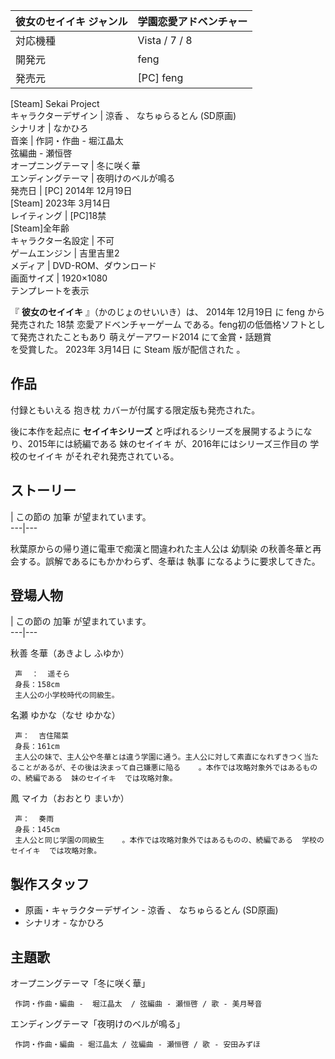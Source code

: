 彼女のセイイキ  ジャンル  |  学園恋愛アドベンチャー   
---|---  
対応機種  |  Vista  /  7  /  8   
開発元  |  feng   
発売元  |  [PC]  feng    
[Steam]  Sekai Project  
キャラクターデザイン  |  涼香  、  なちゅらるとん  (SD原画)   
シナリオ  |  なかひろ   
音楽  |  作詞・作曲 -  堀江晶太    
弦編曲 - 瀬恒啓  
オープニングテーマ  |  冬に咲く華   
エンディングテーマ  |  夜明けのベルが鳴る   
発売日  |  [PC]  2014年  12月19日    
[Steam]  2023年  3月14日  
レイティング  |  [PC]18禁   
[Steam]全年齢  
キャラクター名設定  |  不可   
ゲームエンジン  |  吉里吉里2   
メディア  |  DVD-ROM、ダウンロード   
画面サイズ  |  1920×1080   
テンプレートを表示  
  
『 **彼女のセイイキ** 』（かのじょのせいいき）は、  2014年  12月19日  に  feng  から発売された  18禁
恋愛アドベンチャーゲーム  である。feng初の低価格ソフトとして発売されたこともあり  萌えゲーアワード2014  にて金賞・話題賞  
を受賞した。  2023年  3月14日  に  Steam  版が配信された    。

##  作品  

付録ともいえる  抱き枕  カバーが付属する限定版も発売された。

後に本作を起点に **セイイキシリーズ** と呼ばれるシリーズを展開するようになり、2015年には続編である  妹のセイイキ
が、2016年にはシリーズ三作目の  学校のセイイキ  がそれぞれ発売されている。

##  ストーリー  

|  この節の  加筆  が望まれています。  
---|---  
  
秋葉原からの帰り道に電車で痴漢と間違われた主人公は  幼馴染  の秋善冬華と再会する。誤解であるにもかかわらず、冬華は  執事  になるように要求してきた。

##  登場人物  

|  この節の  加筆  が望まれています。  
---|---  
  
秋善 冬華（あきよし ふゆか）

     声  ：  遥そら 
     身長：158cm 
     主人公の小学校時代の同級生。 
名瀬 ゆかな（なせ ゆかな）

     声：  吉住陽菜 
     身長：161cm 
     主人公の妹で、主人公や冬華とは違う学園に通う。主人公に対して素直になれずきつく当たることがあるが、その後は決まって自己嫌悪に陥る    。本作では攻略対象外ではあるものの、続編である  妹のセイイキ  では攻略対象。 
鳳 マイカ（おおとり まいか）

     声：  奏雨 
     身長：145cm 
     主人公と同じ学園の同級生    。本作では攻略対象外ではあるものの、続編である  学校のセイイキ  では攻略対象。 

##  製作スタッフ  

  * 原画・キャラクターデザイン -  涼香  、  なちゅらるとん  (SD原画) 
  * シナリオ -  なかひろ 

##  主題歌  

オープニングテーマ「冬に咲く華」

     作詞・作曲・編曲 -  堀江晶太  / 弦編曲 - 瀬恒啓 / 歌 - 美月琴音 
エンディングテーマ「夜明けのベルが鳴る」

     作詞・作曲・編曲 - 堀江晶太 / 弦編曲 - 瀬恒啓 / 歌 - 安田みずほ 

